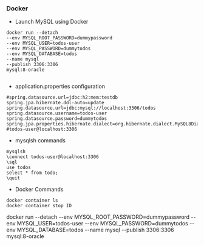 ### Docker
- Launch MySQL using Docker

```
docker run --detach 
--env MYSQL_ROOT_PASSWORD=dummypassword 
--env MYSQL_USER=todos-user 
--env MYSQL_PASSWORD=dummytodos 
--env MYSQL_DATABASE=todos 
--name mysql 
--publish 3306:3306 
mysql:8-oracle
```
```docker run --detach --env MYSQL_ROOT_PASSWORD=dummypassword --env MYSQL_USER=social-media-user --env MYSQL_PASSWORD=dummypassword  --env MYSQL_DATABASE=social-media-database --publish 3306:3306 mysql
```

- application.properties configuration

```
#spring.datasource.url=jdbc:h2:mem:testdb
spring.jpa.hibernate.ddl-auto=update
spring.datasource.url=jdbc:mysql://localhost:3306/todos
spring.datasource.username=todos-user
spring.datasource.password=dummytodos
spring.jpa.properties.hibernate.dialect=org.hibernate.dialect.MySQL8Dialect
#todos-user@localhost:3306
```
- mysqlsh commands
```
mysqlsh
\connect todos-user@localhost:3306
\sql
use todos
select * from todo;
\quit
```

- Docker Commands
```
docker container ls
docker container stop ID
```


docker run --detach --env MYSQL_ROOT_PASSWORD=dummypassword --env MYSQL_USER=todos-user --env MYSQL_PASSWORD=dummytodos --env MYSQL_DATABASE=todos --name mysql --publish 3306:3306 mysql:8-oracle


